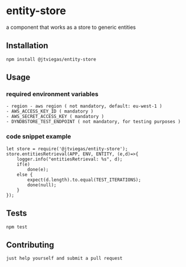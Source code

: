 
entity-store
=========

a component that works as a store to generic entities

## Installation

  `npm install @jtviegas/entity-store`

## Usage

### required environment variables
    
    - region - aws region ( not mandatory, default: eu-west-1 )
    - AWS_ACCESS_KEY_ID ( mandatory )
    - AWS_SECRET_ACCESS_KEY ( mandatory )
    - DYNDBSTORE_TEST_ENDPOINT ( not mandatory, for testing purposes )

### code snippet example

    let store = require('@jtviegas/entity-store');
    store.entitiesRetrieval(APP, ENV, ENTITY, (e,d)=>{
        logger.info("entitiesRetrieval: %s", d);
        if(e)
            done(e);
        else {
            expect(d.length).to.equal(TEST_ITERATIONS);
            done(null);
        }
    });

    
## Tests

  `npm test`

## Contributing

    just help yourself and submit a pull request
